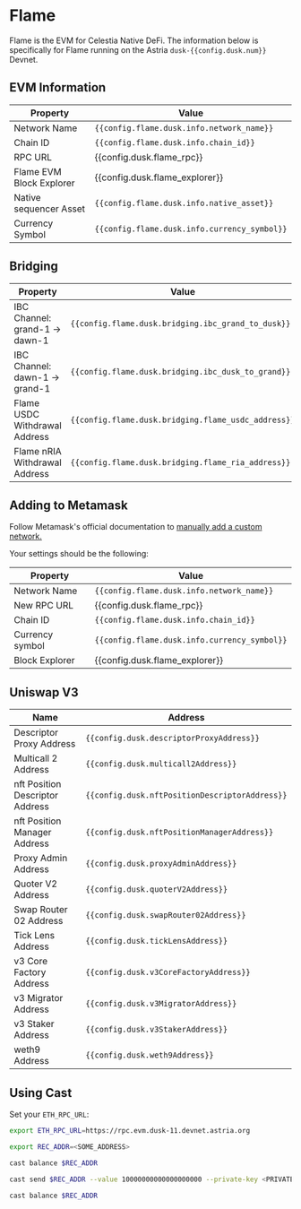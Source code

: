 <!-- markdownlint-disable MD041 MD033 -->

<script setup>
import { siteConfig } from '../config.js'

const config = siteConfig
</script>

# Flame

Flame is the EVM for Celestia Native DeFi. The information below is specifically
for Flame running on the Astria `dusk-{{config.dusk.num}}` Devnet.

## EVM Information

| Property | Value |
|-----|-----|
| Network Name | `{{config.flame.dusk.info.network_name}}` |
| Chain ID | `{{config.flame.dusk.info.chain_id}}` |
| RPC URL | <a :href="config.dusk.flame_rpc" target="_blank" rel="noopener noreferrer">{{config.dusk.flame_rpc}}</a> |
| Flame EVM Block Explorer | <a :href="config.dusk.flame_explorer" target="_blank" rel="noopener noreferrer">{{config.dusk.flame_explorer}}</a>  |
| Native sequencer Asset | `{{config.flame.dusk.info.native_asset}}` |
| Currency Symbol | `{{config.flame.dusk.info.currency_symbol}}` |

## Bridging

| Property | Value |
|-----|-----|
| IBC Channel: grand-1 -> dawn-1 | `{{config.flame.dusk.bridging.ibc_grand_to_dusk}}` |
| IBC Channel: dawn-1 -> grand-1 | `{{config.flame.dusk.bridging.ibc_dusk_to_grand}}` |
| Flame USDC Withdrawal Address| `{{config.flame.dusk.bridging.flame_usdc_address}}` |
| Flame nRIA Withdrawal Address| `{{config.flame.dusk.bridging.flame_ria_address}}` |

## Adding to Metamask

Follow Metamask's official documentation to [manually add a custom network.](https://support.metamask.io/hc/en-us/articles/360043227612-How-to-add-a-custom-network-RPC#h_01G63GGJ83DGDRCS2ZWXM37CV5)

Your settings should be the following:

| Property | Value |
| --- | --- |
| Network Name | `{{config.flame.dusk.info.network_name}}` |
| New RPC URL | <a :href="config.dusk.flame_rpc" target="_blank" rel="noopener noreferrer">{{config.dusk.flame_rpc}}</a> |
| Chain ID | `{{config.flame.dusk.info.chain_id}}` |
| Currency symbol | `{{config.flame.dusk.info.currency_symbol}}` |
| Block Explorer | <a :href="config.dusk.flame_explorer" target="_blank" rel="noopener noreferrer">{{config.dusk.flame_explorer}}</a> |

## Uniswap V3

| Name | Address |
|---|---|
| Descriptor Proxy Address | `{{config.dusk.descriptorProxyAddress}}` |
| Multicall 2 Address | `{{config.dusk.multicall2Address}}` |
| nft Position Descriptor Address | `{{config.dusk.nftPositionDescriptorAddress}}` |
| nft Position Manager Address | `{{config.dusk.nftPositionManagerAddress}}` |
| Proxy Admin Address | `{{config.dusk.proxyAdminAddress}}` |
| Quoter V2 Address | `{{config.dusk.quoterV2Address}}` |
| Swap Router 02 Address | `{{config.dusk.swapRouter02Address}}` |
| Tick Lens Address | `{{config.dusk.tickLensAddress}}` |
| v3 Core Factory Address | `{{config.dusk.v3CoreFactoryAddress}}` |
| v3 Migrator Address | `{{config.dusk.v3MigratorAddress}}` |
| v3 Staker Address | `{{config.dusk.v3StakerAddress}}` |
| weth9 Address | `{{config.dusk.weth9Address}}` |

## Using Cast

Set your `ETH_RPC_URL`:

```bash
export ETH_RPC_URL=https://rpc.evm.dusk-11.devnet.astria.org
```

```bash
export REC_ADDR=<SOME_ADDRESS>
```

```bash
cast balance $REC_ADDR
```

```bash
cast send $REC_ADDR --value 10000000000000000000 --private-key <PRIVATE-KEY>
```

```bash
cast balance $REC_ADDR
```
